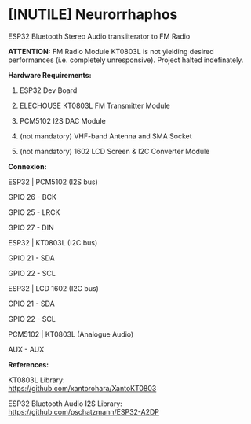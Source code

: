 # [INUTILE] Neurorrhaphos
ESP32 Bluetooth Stereo Audio transliterator to FM Radio 

**ATTENTION:**    FM Radio Module KT0803L is not yielding desired performances (i.e. completely unresponsive). Project halted indefinately. 

**Hardware Requirements:**

1. ESP32 Dev Board

2. ELECHOUSE KT0803L FM Transmitter Module

3. PCM5102 I2S DAC Module

4. (not mandatory) VHF-band Antenna and SMA Socket

5. (not mandatory) 1602 LCD Screen & I2C Converter Module


**Connexion:**

ESP32   |    PCM5102 (I2S bus)

GPIO 26 -    BCK 

GPIO 25 -    LRCK

GPIO 27 -    DIN 

ESP32   |    KT0803L (I2C bus)

GPIO 21 -    SDA

GPIO 22 -    SCL

ESP32   |    LCD 1602 (I2C bus)

GPIO 21 -    SDA

GPIO 22 -    SCL


PCM5102 |    KT0803L (Analogue Audio)

AUX     -    AUX


**References:**

KT0803L Library:    
https://github.com/xantorohara/XantoKT0803

ESP32 Bluetooth Audio I2S Library:      
https://github.com/pschatzmann/ESP32-A2DP
